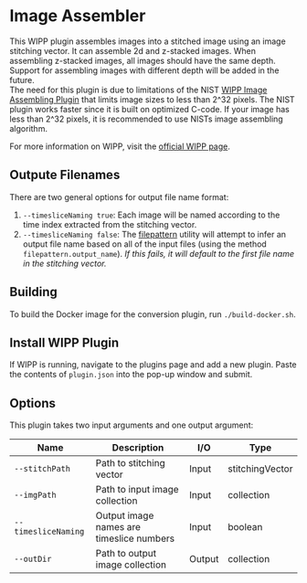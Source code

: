 # Image Assembler

This WIPP plugin assembles images into a stitched image using an image stitching
vector. It can assemble 2d and z-stacked images. When assembling z-stacked images,
all images should have the same depth. Support for assembling images with different depth
will be added in the future.  
The need for this plugin is due to limitations of the NIST
[WIPP Image Assembling Plugin](https://github.com/usnistgov/WIPP-image-assembling-plugin)
that limits image sizes to less than 2^32 pixels. The NIST plugin works faster
since it is built on optimized C-code. If your image has less than 2^32 pixels,
it is recommended to use NISTs image assembling algorithm.

For more information on WIPP, visit the
[official WIPP page](https://isg.nist.gov/deepzoomweb/software/wipp).

## Outpute Filenames

There are two general options for output file name format:

1. `--timesliceNaming true`: Each image will be named according to the time
index extracted from the stitching vector.
2. `--timesliceNaming false`: The
[filepattern](https://github.com/LabShare/polus-plugins/tree/master/utils/polus-filepattern-util)
utility will attempt to infer an output file name based on all of the input
files (using the method `filepattern.output_name`). *If this fails, it will
default to the first file name in the stitching vector.*

## Building

To build the Docker image for the conversion plugin, run `./build-docker.sh`.

## Install WIPP Plugin

If WIPP is running, navigate to the plugins page and add a new plugin. Paste the
contents of `plugin.json` into the pop-up window and submit.

## Options

This plugin takes two input arguments and one output argument:

| Name                | Description                              | I/O    | Type            |
|---------------------|------------------------------------------|--------|-----------------|
| `--stitchPath`      | Path to stitching vector                 | Input  | stitchingVector |
| `--imgPath`         | Path to input image collection           | Input  | collection      |
| `--timesliceNaming` | Output image names are timeslice numbers | Input  | boolean         |
| `--outDir`          | Path to output image collection          | Output | collection      |
